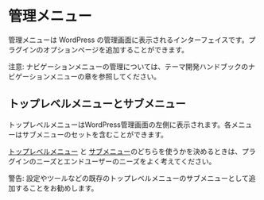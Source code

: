 <!--
# Administration Menus
-->
# 管理メニュー

<!--
Administration Menus are the interfaces displayed in WordPress Administration. They allow you to add option pages for your plugin.
-->
管理メニューは WordPress の管理画面に表示されるインターフェイスです。プラグインのオプションページを追加することができます。

<!--
Note:  
For information on managing Navigation Menus, see the Navigation Menus chapter of the Theme Developer Handbook.
-->
注意:
ナビゲーションメニューの管理については、テーマ開発ハンドブックのナビゲーションメニューの章を参照してください。

<!--
## Top-Level Menus and Sub-Menus
-->
## トップレベルメニューとサブメニュー

<!--
The Top-level menus are rendered along the left side of the WordPress Administration. Each menu may contain a set of Sub-menus.
-->
トップレベルメニューはWordPress管理画面の左側に表示されます。各メニューはサブメニューのセットを含むことができます。

<!--
When deciding between [Top-level menus](https://developer.wordpress.org/plugins/administration-menus/top-level-menus/) and [Sub-menus](https://developer.wordpress.org/plugins/administration-menus/sub-menus/) think carefully about the needs of your plugin as well as the needs of your end users.
-->
[トップレベルメニュー](https://developer.wordpress.org/plugins/administration-menus/top-level-menus/) と [サブメニュー](https://developer.wordpress.org/plugins/administration-menus/sub-menus/)のどちらを使うかを決めるときは、プラグインのニーズとエンドユーザーのニーズをよく考えてください。

<!--
Alert:  
We recommend developers with a single option page to add it as Sub-menu to one of the existing Top-level menus; such as Settings or Tools.
-->
警告:
設定やツールなどの既存のトップレベルメニューのサブメニューとして追加することをお勧めします。

